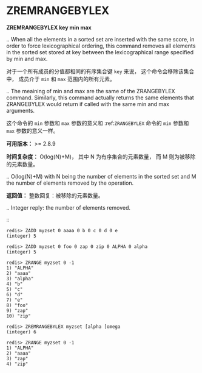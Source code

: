 # ZREMRANGEBYLEX


**ZREMRANGEBYLEX key min max**

..
    When all the elements in a sorted set are inserted with the same score,
    in order to force lexicographical ordering, 
    this command removes all elements in the sorted set stored at key 
    between the lexicographical range specified by min and max.

对于一个所有成员的分值都相同的有序集合键 ``key`` 来说，
这个命令会移除该集合中，
成员介于 ``min`` 和 ``max`` 范围内的所有元素。

..
    The meaining of min and max are the same of the ZRANGEBYLEX command. 
    Similarly, 
    this command actually returns the same elements that ZRANGEBYLEX would return 
    if called with the same min and max arguments.

这个命令的 ``min`` 参数和 ``max`` 参数的意义和 :ref:`ZRANGEBYLEX` 命令的 ``min`` 参数和 ``max`` 参数的意义一样。


**可用版本：**
    >= 2.8.9


**时间复杂度：**
    O(log(N)+M)，
    其中 N 为有序集合的元素数量，
    而 M 则为被移除的元素数量。

..   O(log(N)+M) with N being the number of elements in the sorted set and M the number of elements removed by the operation.


**返回值：**
    整数回复：被移除的元素数量。

..  Integer reply: the number of elements removed.


::

    redis> ZADD myzset 0 aaaa 0 b 0 c 0 d 0 e
    (integer) 5

    redis> ZADD myzset 0 foo 0 zap 0 zip 0 ALPHA 0 alpha
    (integer) 5

    redis> ZRANGE myzset 0 -1
    1) "ALPHA"
    2) "aaaa"
    3) "alpha"
    4) "b"
    5) "c"
    6) "d"
    7) "e"
    8) "foo"
    9) "zap"
    10) "zip"

    redis> ZREMRANGEBYLEX myzset [alpha [omega
    (integer) 6

    redis> ZRANGE myzset 0 -1
    1) "ALPHA"
    2) "aaaa"
    3) "zap"
    4) "zip"
